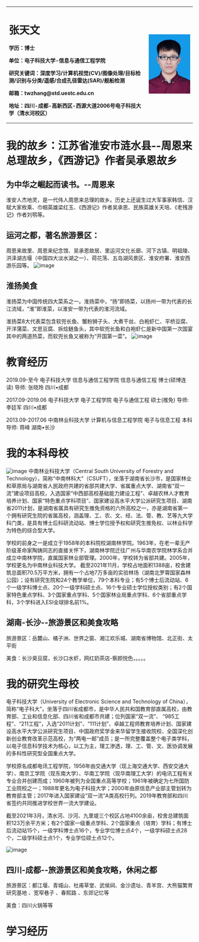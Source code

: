 <table border="0">
  <tr>
    <td width="75%">
      <h1>张天文</h1>
      <p><b>学历：博士</b></p>
      <p><b>单位：电子科技大学-信息与通信工程学院</b></p>
      <p><b>研究关键词：深度学习/计算机视觉(CV)/图像处理/目标检测/识别与分类/遥感/合成孔径雷达(SAR)/舰船检测</b></p>
      <p><b>邮箱：twzhang@std.uestc.edu.cn</b></p>
      <p><b>地址：四川-成都-高新西区-西源大道2006号电子科技大学（清水河校区）</b></p>
    </td>
    <td width="25%">
      <img src="/TianwenZhang.jpg" width="100%">
    </td>
  </tr>
</table>

# 我的故乡：江苏省淮安市涟水县--周恩来总理故乡，《西游记》作者吴承恩故乡

## 为中华之崛起而读书。--周恩来
淮安人杰地灵，是一代伟人周恩来总理的故乡。历史上还诞生过大军事家韩信、汉赋大家枚乘、巾帼英雄梁红玉、《西游记》作者吴承恩、民族英雄关天培、《老残游记》作者刘鹗等。

## 运河之都，著名旅游景区：
周恩来故里、周恩来纪念馆、吴承恩故居、里运河文化长廊、河下古镇、明祖陵、洪泽湖古堰（中国四大淡水湖之一）、荷花荡、五岛湖风景区、淮安府署、淮安西游乐园等。
![image](https://user-images.githubusercontent.com/46946730/156913896-be347462-e23b-4f98-a7a2-22ca325221dd.png)

## 淮扬美食
淮扬菜为中国传统四大菜系之一。淮扬菜中，“扬”即扬菜，以扬州一带为代表的长江流域，“淮”即淮菜，以淮安一带为代表的淮河流域。

淮扬菜8大代表菜包含软兜长鱼、蟹粉狮子头、大煮干丝、白袍虾仁、平桥豆腐、开洋蒲菜、文思豆腐、拆烩鲢鱼头，其中软兜长鱼和白袍虾仁是新中国第一次国宴其中的两道热菜，而软兜长鱼又被称为“开国第一菜”。
![image](https://user-images.githubusercontent.com/46946730/156913971-acdbd31a-6628-418c-b51e-bfdc13cdc087.png)

# 教育经历
2019.09-至今	电子科技大学	信息与通信工程学院	信息与通信工程	博士(硕博连读)	导师: 张晓玲	四川•成都

2017.09-2019.06	电子科技大学	电子工程学院	电子与通信工程	硕士(推免)	导师: 李廷军	四川•成都

2013.09-2017.06	中南林业科技大学	计算机与信息工程学院	电子与信息工程	本科	导师: 蒋峰	湖南•长沙

# 我的本科母校
![image](https://user-images.githubusercontent.com/46946730/156914050-f1df4c3d-14e2-45ff-b6b3-6427e4641248.png)
中南林业科技大学（Central South University of Forestry and Technology），简称“中南林科大”（CSUFT），坐落于湖南省长沙市，是国家林业和草原局与湖南省人民政府共建的省部共建大学、省属重点大学、湖南省“双一流”建设项目高校，入选国家“中西部高校基础能力建设工程”、卓越农林人才教育培养计划、国家“特色重点学科项目”、国家建设高水平大学公派研究生项目、湖南省2011计划，是湖南省属具有研究生推免资格的六所高校之一，亦是湖南省第一个拥有研究生院的省属高校，涵盖理、工、农、文、经、法、管、教、艺等九大学科门类，是具有博士后科研流动站、博士学位授予权和研究生推免权、以林业科学为特色的综合型大学。

学校的前身之一是成立于1958年的本科院校湖南林学院。1963年，在老一辈无产阶级革命家陶铸同志的直接关怀下，湖南林学院迁往广州与华南农学院林学系合并成立中南林学院，直属国家林业部管理。2000年，学校转为省部共建。2005年，学校更名为中南林业科技大学。
截至2021年11月，学校占地面积1388亩，校舍建筑总面积70.5万平方米，拥有一个占地7万多亩的实验林场（湖南北罗霄国家森林公园）；设有研究生院和24个教学单位，79个本科专业；有5个博士后流动站、6个一级学科博士点、20个一级学科硕士点、16个专业硕士学位授权类别；有2个国家特色重点学科、3个国家重点学科、5个国家林业局重点学科、6个省部重点学科，3个学科进入ESI全球排名前1%。

## 湖南-长沙--旅游景区和美食攻略
旅游景区：岳麓山、橘子洲、世界之窗、湘江欢乐城、湖南省博物馆、北正街、太平街

美食：长沙臭豆腐，长沙口水虾，网红奶茶店-察颜悦色，。。。。

# 我的研究生母校
电子科技大学（University of Electronic Science and Technology of China），简称“电子科大”，坐落于四川省成都市，是中华人民共和国教育部直属高校，由教育部、工业和信息化部、四川省和成都市共建；位列国家“双一流”、  “985工程”、“211工程”，入选“2011计划”、“111计划”、卓越工程师教育培养计划、国家建设高水平大学公派研究生项目、中国政府奖学金来华留学生接收院校、全国深化创新创业教育改革示范高校，为“两电一邮”成员；是一所完整覆盖整个电子类学科，以电子信息科学技术为核心，以工为主，理工渗透，理、工、管、文、医协调发展的多科性研究型全国重点大学。

学校原名成都电讯工程学院，1956年由交通大学（现上海交通大学、西安交通大学）、南京工学院（现东南大学）、华南工学院（现华南理工大学）的电讯工程有关专业合并创建而成；1960年被列为全国重点高等学校；1961年被确定为七所国防工业院校之一；1988年更名为电子科技大学；2000年由原信息产业部主管划转为教育部主管；2017年进入国家建设“双一流”A类高校行列。2019年教育部和四川省签约共同推进学校世界一流大学建设。

截至2021年3月，清水河、沙河、九里堤三个校区占地4100余亩，校舍总建筑面积123万余平方米；有2个国家一级重点学科、2个国家重点（培育）学科；有博士后流动站15个，一级学科博士点16个，专业学位博士点4个，一级学科硕士点28个，二级学科硕士点1个，专业学位硕士点12个。

![image](https://user-images.githubusercontent.com/46946730/156914251-82d233ea-6a7b-4f42-9918-80ac4d90f1a8.png)

## 四川-成都--旅游景区和美食攻略，休闲之都
旅游景区：都江堰、青城山、杜甫草堂、武侯祠、金沙遗址、青羊宫、大熊猫繁育研究基地 、宽窄巷子 、春熙路 、东郊记忆等

美食：四川火锅等等


# 学习经历
